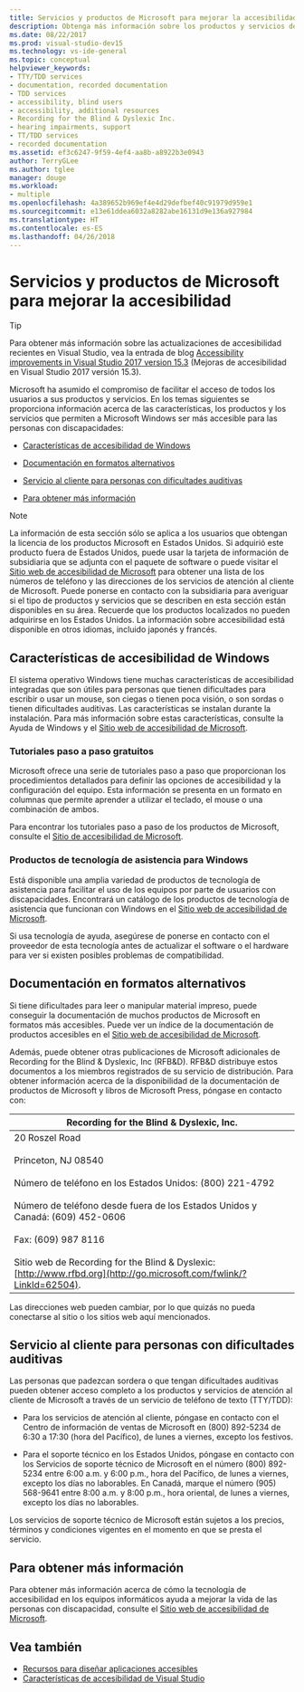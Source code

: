```yaml
---
title: Servicios y productos de Microsoft para mejorar la accesibilidad
description: Obtenga más información sobre los productos y servicios de Microsoft que pueden mejorar la accesibilidad a nuestros sistemas operativos, programas y aplicaciones para que cualquier persona pueda usarlos, incluidas las que presentan alguna discapacidad.
ms.date: 08/22/2017
ms.prod: visual-studio-dev15
ms.technology: vs-ide-general
ms.topic: conceptual
helpviewer_keywords:
- TTY/TDD services
- documentation, recorded documentation
- TDD services
- accessibility, blind users
- accessibility, additional resources
- Recording for the Blind & Dyslexic Inc.
- hearing impairments, support
- TT/TDD services
- recorded documentation
ms.assetid: ef3c6247-9f59-4ef4-aa8b-a8922b3e0943
author: TerryGLee
ms.author: tglee
manager: douge
ms.workload:
- multiple
ms.openlocfilehash: 4a389652b969ef4e4d29defbef40c91979d959e1
ms.sourcegitcommit: e13e61ddea6032a8282abe16131d9e136a927984
ms.translationtype: HT
ms.contentlocale: es-ES
ms.lasthandoff: 04/26/2018
---
```

# <a name="accessibility-products-and-services-from-microsoft"></a>Servicios y productos de Microsoft para mejorar la accesibilidad

> [!TIP]
> Para obtener más información sobre las actualizaciones de accesibilidad recientes en Visual Studio, vea la entrada de blog [Accessibility improvements in Visual Studio 2017 version 15.3](https://blogs.msdn.microsoft.com/visualstudio/2017/08/14/accessibility-improvements-in-visual-studio-2017-version-15-3/) (Mejoras de accesibilidad en Visual Studio 2017 versión 15.3).

Microsoft ha asumido el compromiso de facilitar el acceso de todos los usuarios a sus productos y servicios. En los temas siguientes se proporciona información acerca de las características, los productos y los servicios que permiten a Microsoft Windows ser más accesible para las personas con discapacidades:

-   [Características de accesibilidad de Windows](../../ide/reference/accessibility-products-and-services-from-microsoft.md#windows)

-   [Documentación en formatos alternativos](../../ide/reference/accessibility-products-and-services-from-microsoft.md#altfortmats)

-   [Servicio al cliente para personas con dificultades auditivas](../../ide/reference/accessibility-products-and-services-from-microsoft.md#hearing)

-   [Para obtener más información](../../ide/reference/accessibility-products-and-services-from-microsoft.md#moreinfo)

> [!NOTE]
> La información de esta sección sólo se aplica a los usuarios que obtengan la licencia de los productos Microsoft en Estados Unidos. Si adquirió este producto fuera de Estados Unidos, puede usar la tarjeta de información de subsidiaria que se adjunta con el paquete de software o puede visitar el [Sitio web de accesibilidad de Microsoft](http://go.microsoft.com/fwlink/?LinkId=8431) para obtener una lista de los números de teléfono y las direcciones de los servicios de atención al cliente de Microsoft. Puede ponerse en contacto con la subsidiaria para averiguar si el tipo de productos y servicios que se describen en esta sección están disponibles en su área. Recuerde que los productos localizados no pueden adquirirse en los Estados Unidos. La información sobre accesibilidad está disponible en otros idiomas, incluido japonés y francés.


##  <a name="windows"></a> Características de accesibilidad de Windows

 El sistema operativo Windows tiene muchas características de accesibilidad integradas que son útiles para personas que tienen dificultades para escribir o usar un mouse, son ciegas o tienen poca visión, o son sordas o tienen dificultades auditivas. Las características se instalan durante la instalación. Para más información sobre estas características, consulte la Ayuda de Windows y el [Sitio web de accesibilidad de Microsoft](http://go.microsoft.com/fwlink/?LinkId=8431).

### <a name="free-step-by-step-tutorials"></a>Tutoriales paso a paso gratuitos

 Microsoft ofrece una serie de tutoriales paso a paso que proporcionan los procedimientos detallados para definir las opciones de accesibilidad y la configuración del equipo. Esta información se presenta en un formato en columnas que permite aprender a utilizar el teclado, el mouse o una combinación de ambos.

 Para encontrar los tutoriales paso a paso de los productos de Microsoft, consulte el [Sitio de accesibilidad de Microsoft](http://go.microsoft.com/fwlink/?LinkId=8431).

### <a name="assistive-technology-products-for-windows"></a>Productos de tecnología de asistencia para Windows

 Está disponible una amplia variedad de productos de tecnología de asistencia para facilitar el uso de los equipos por parte de usuarios con discapacidades. Encontrará un catálogo de los productos de tecnología de asistencia que funcionan con Windows en el [Sitio web de accesibilidad de Microsoft](http://go.microsoft.com/fwlink/?LinkId=8431).

 Si usa tecnología de ayuda, asegúrese de ponerse en contacto con el proveedor de esta tecnología antes de actualizar el software o el hardware para ver si existen posibles problemas de compatibilidad.

##  <a name="altfortmats"></a> Documentación en formatos alternativos

 Si tiene dificultades para leer o manipular material impreso, puede conseguir la documentación de muchos productos de Microsoft en formatos más accesibles. Puede ver un índice de la documentación de productos accesibles en el [Sitio web de accesibilidad de Microsoft](http://go.microsoft.com/fwlink/?LinkId=8431).

 Además, puede obtener otras publicaciones de Microsoft adicionales de Recording for the Blind & Dyslexic, Inc (RFB&D). RFB&D distribuye estos documentos a los miembros registrados de su servicio de distribución. Para obtener información acerca de la disponibilidad de la documentación de productos de Microsoft y libros de Microsoft Press, póngase en contacto con:

|Recording for the Blind & Dyslexic, Inc.|
|----------------------------------------------|
|20 Roszel Road<br /><br /> Princeton, NJ 08540<br /><br /> Número de teléfono en los Estados Unidos: (800) 221-4792<br /><br /> Número de teléfono desde fuera de los Estados Unidos y Canadá: (609) 452-0606<br /><br /> Fax: (609) 987 8116<br /><br /> Sitio web de Recording for the Blind & Dyslexic: [http://www.rfbd.org](http://go.microsoft.com/fwlink/?LinkId=62504).|

 Las direcciones web pueden cambiar, por lo que quizás no pueda conectarse al sitio o los sitios web aquí mencionados.

##  <a name="hearing"></a> Servicio al cliente para personas con dificultades auditivas

 Las personas que padezcan sordera o que tengan dificultades auditivas pueden obtener acceso completo a los productos y servicios de atención al cliente de Microsoft a través de un servicio de teléfono de texto (TTY/TDD):

-   Para los servicios de atención al cliente, póngase en contacto con el Centro de información de ventas de Microsoft en (800) 892-5234 de 6:30 a 17:30 (hora del Pacífico), de lunes a viernes, excepto los festivos.

-   Para el soporte técnico en los Estados Unidos, póngase en contacto con los Servicios de soporte técnico de Microsoft en el número (800) 892-5234 entre 6:00 a.m. y 6:00 p.m., hora del Pacífico, de lunes a viernes, excepto los días no laborables. En Canadá, marque el número (905) 568-9641 entre 8:00 a.m. y 8:00 p.m., hora oriental, de lunes a viernes, excepto los días no laborables.

 Los servicios de soporte técnico de Microsoft están sujetos a los precios, términos y condiciones vigentes en el momento en que se presta el servicio.

##  <a name="moreinfo"></a> Para obtener más información

 Para obtener más información acerca de cómo la tecnología de accesibilidad en los equipos informáticos ayuda a mejorar la vida de las personas con discapacidad, consulte el [Sitio web de accesibilidad de Microsoft](http://go.microsoft.com/fwlink/?LinkId=8431).

## <a name="see-also"></a>Vea también

* [Recursos para diseñar aplicaciones accesibles](../../ide/reference/resources-for-designing-accessible-applications.md)
* [Características de accesibilidad de Visual Studio](../../ide/reference/accessibility-features-of-visual-studio.md)
